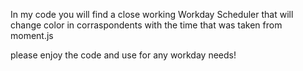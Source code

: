 In my code you will find a close working Workday Scheduler that will change color in corraspondents with the time that was taken from moment.js

please enjoy the code and use for any workday needs!
